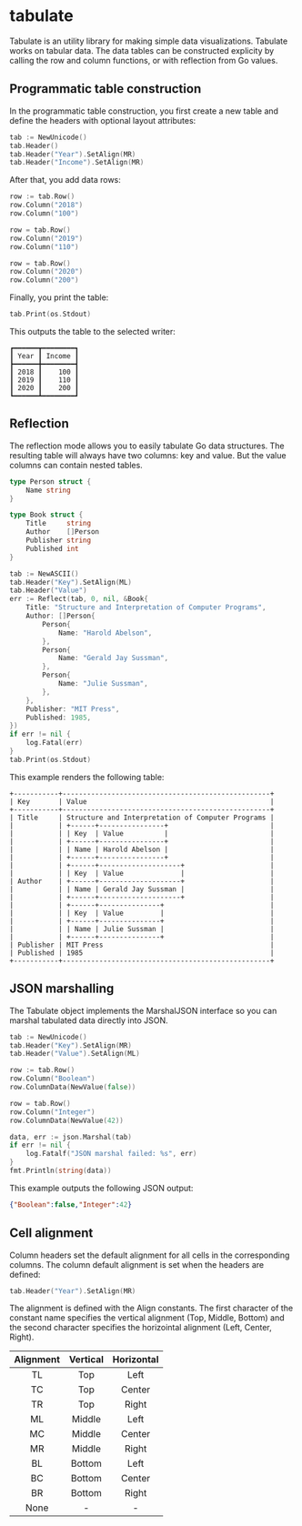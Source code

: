 # tabulate

Tabulate is an utility library for making simple data
visualizations. Tabulate works on tabular data. The data tables can be
constructed explicity by calling the row and column functions, or with
reflection from Go values.

## Programmatic table construction

In the programmatic table construction, you first create a new table
and define the headers with optional layout attributes:

```go
tab := NewUnicode()
tab.Header()
tab.Header("Year").SetAlign(MR)
tab.Header("Income").SetAlign(MR)
```

After that, you add data rows:

```go
row := tab.Row()
row.Column("2018")
row.Column("100")

row = tab.Row()
row.Column("2019")
row.Column("110")

row = tab.Row()
row.Column("2020")
row.Column("200")
```

Finally, you print the table:

```go
tab.Print(os.Stdout)
```

This outputs the table to the selected writer:

    ┏━━━━━━┳━━━━━━━━┓
    ┃ Year ┃ Income ┃
    ┣━━━━━━╋━━━━━━━━┫
    ┃ 2018 ┃    100 ┃
    ┃ 2019 ┃    110 ┃
    ┃ 2020 ┃    200 ┃
    ┗━━━━━━┻━━━━━━━━┛

## Reflection

The reflection mode allows you to easily tabulate Go data
structures. The resulting table will always have two columns: key and
value. But the value columns can contain nested tables.

```go
type Person struct {
    Name string
}

type Book struct {
    Title     string
    Author    []Person
    Publisher string
    Published int
}

tab := NewASCII()
tab.Header("Key").SetAlign(ML)
tab.Header("Value")
err := Reflect(tab, 0, nil, &Book{
    Title: "Structure and Interpretation of Computer Programs",
    Author: []Person{
        Person{
            Name: "Harold Abelson",
        },
        Person{
            Name: "Gerald Jay Sussman",
        },
        Person{
            Name: "Julie Sussman",
        },
    },
    Publisher: "MIT Press",
    Published: 1985,
})
if err != nil {
    log.Fatal(err)
}
tab.Print(os.Stdout)
```

This example renders the following table:

    +-----------+---------------------------------------------------+
    | Key       | Value                                             |
    +-----------+---------------------------------------------------+
    | Title     | Structure and Interpretation of Computer Programs |
    |           | +------+----------------+                         |
    |           | | Key  | Value          |                         |
    |           | +------+----------------+                         |
    |           | | Name | Harold Abelson |                         |
    |           | +------+----------------+                         |
    |           | +------+--------------------+                     |
    |           | | Key  | Value              |                     |
    | Author    | +------+--------------------+                     |
    |           | | Name | Gerald Jay Sussman |                     |
    |           | +------+--------------------+                     |
    |           | +------+---------------+                          |
    |           | | Key  | Value         |                          |
    |           | +------+---------------+                          |
    |           | | Name | Julie Sussman |                          |
    |           | +------+---------------+                          |
    | Publisher | MIT Press                                         |
    | Published | 1985                                              |
    +-----------+---------------------------------------------------+

## JSON marshalling

The Tabulate object implements the MarshalJSON interface so you can
marshal tabulated data directly into JSON.


```go
tab := NewUnicode()
tab.Header("Key").SetAlign(MR)
tab.Header("Value").SetAlign(ML)

row := tab.Row()
row.Column("Boolean")
row.ColumnData(NewValue(false))

row = tab.Row()
row.Column("Integer")
row.ColumnData(NewValue(42))

data, err := json.Marshal(tab)
if err != nil {
	log.Fatalf("JSON marshal failed: %s", err)
}
fmt.Println(string(data))
```

This example outputs the following JSON output:

```json
{"Boolean":false,"Integer":42}
```

## Cell alignment

Column headers set the default alignment for all cells in the
corresponding columns. The column default alignment is set when the
headers are defined:

```go
tab.Header("Year").SetAlign(MR)
```

The alignment is defined with the Align constants. The first character
of the constant name specifies the vertical alignment (Top, Middle,
Bottom) and the second character specifies the horizointal alignment
(Left, Center, Right).

| Alignment | Vertical | Horizontal |
|:---------:|:--------:|:----------:|
| TL        | Top      | Left       |
| TC        | Top      | Center     |
| TR        | Top      | Right      |
| ML        | Middle   | Left       |
| MC        | Middle   | Center     |
| MR        | Middle   | Right      |
| BL        | Bottom   | Left       |
| BC        | Bottom   | Center     |
| BR        | Bottom   | Right      |
| None      | -        | -          |
